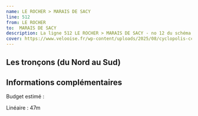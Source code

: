 ```yaml
---
name: LE ROCHER > MARAIS DE SACY
line: 512
from: LE ROCHER 
to:  MARAIS DE SACY 
description: La ligne 512 LE ROCHER > MARAIS DE SACY - no 12 du schéma cyclable de la CCPOH  relie LE ROCHER  à MARAIS DE SACY 
cover: https://www.velooise.fr/wp-content/uploads/2025/08/cyclopolis-ccpoh-12.jpg
---
```

## Les tronçons (du Nord au Sud)

## Informations complémentaires

Budget estimé : 

Linéaire : 47m

